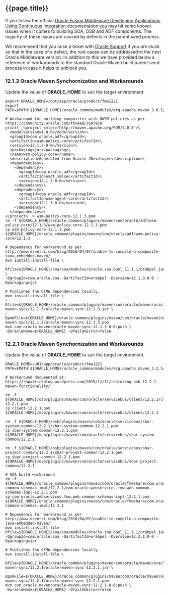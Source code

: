 ## {{page.title}} 

If you follow the official [Oracle Fusion Middleware Developing Applications Using Continuous Integration](https://docs.oracle.com/middleware/1212/core/MAVEN/introduction.htm) documentation you may hit some known issues when it comes to building SOA, OSB and ADF components. The majority of these issues are caused by defects in the parent seed process.

We recommend that you raise a ticket with [Oracle Support](http://support.oracle.com) if you are stuck so that in the case of a defect, the root cause can be addressed in the next Oracle Middleware version. In addition to this we have provided below a reference of workarounds to the standard Oracle Maven build parent seed process in case it helps to unblock you.

### 12.1.3 Oracle Maven Synchornization and Workarounds

Update the value of **ORACLE_HOME** to suit the target environment.

```
export ORACLE_HOME=/opt/app/oracle/product/fmw1221
export PATH=$PATH:${ORACLE_HOME}/oracle_common/modules/org.apache.maven_3.0.5/bin

# Workaround for building composites with OWSM policies as per https://community.oracle.com/thread/3597910
printf '<project xmlns="http://maven.apache.org/POM/4.0.0">\
  <modelVersion>4.0.0</modelVersion>\
  <groupId>com.oracle.adf</groupId>\
  <artifactId>wsm-policy-core</artifactId>\
  <version>12.1.3-0-0</version>\
  <packaging>jar</packaging>\
  <name>wsm-policy-core</name>\
  <description>Generated from Oracle JDeveloper</description>\
  <dependencies>\
    <dependency>\
      <groupId>com.oracle.adf</groupId>\
      <artifactId>osdt_xmlsec</artifactId>\
      <version>12.1.3-0-0</version>\
    </dependency>\
    <dependency>\
      <groupId>com.oracle.adf</groupId>\
      <artifactId>wsm-agent-core</artifactId>\
      <version>12.1.3-0-0</version>\
    </dependency>\
  </dependencies>\
</project>' > wsm-policy-core-12.1.3.pom
rm -f ${ORACLE_HOME}/oracle_common/plugins/maven/com/oracle/adf/wsm-policy-core/12.1.3/wsm-policy-core-12.1.3.pom
cp wsm-policy-core-12.1.3.pom ${ORACLE_HOME}/oracle_common/plugins/maven/com/oracle/adf/wsm-policy-core/12.1.3

# Dependency for workaround as per http://www.esentri.com/blog/2016/04/07/unable-to-compile-a-composite-java-embedded-maven/
mvn install:install-file \
-Dfile=${ORACLE_HOME}/soa/soa/modules/oracle.soa.bpel_11.1.1/orabpel.jar \
-DgroupId=com.oracle.soa -DartifactId=orabpel -Dversion=12.1.3.0-0 -Dpackaging=jar 

# Publishes the OFMW dependencies locally.
mvn install:install-file \
-Dfile=${ORACLE_HOME}/oracle_common/plugins/maven/com/oracle/maven/oracle-maven-sync/12.1.3/oracle-maven-sync-12.1.3.jar \
-DpomFile=${ORACLE_HOME}/oracle_common/plugins/maven/com/oracle/maven/oracle-maven-sync/12.1.3/oracle-maven-sync-12.1.3.pom
mvn com.oracle.maven:oracle-maven-sync:12.1.3-0-0:push \
-DoracleHome=${ORACLE_HOME} -DfailOnError=false

```

### 12.2.1 Oracle Maven Synchornization and Workarounds

Update the value of **ORACLE_HOME** to suit the target environment.

```
ORACLE_HOME=/u01/app/oracle/product/fmw1221
PATH=$PATH:${ORACLE_HOME}/oracle_common/modules/org.apache.maven_3.2.5/bin

# Workaround documented at: https://rhpatrickblog.wordpress.com/2015/11/11/restoring-osb-12-2-1-maven-functionality/

rm -f ${ORACLE_HOME}/osb/plugins/maven/com/oracle/servicebus/client/12.2.1/client-12.2.1.pom
cp client-12.2.1.pom ${ORACLE_HOME}/osb/plugins/maven/com/oracle/servicebus/client/12.2.1

rm -f ${ORACLE_HOME}/osb/plugins/maven/com/oracle/servicebus/sbar-system-common/12.2.1/sbar-system-common-12.2.1.pom
cp sbar-system-common-12.2.1.pom ${ORACLE_HOME}/osb/plugins/maven/com/oracle/servicebus/sbar-system-common/12.2.1

rm -f ${ORACLE_HOME}/osb/plugins/maven/com/oracle/servicebus/sbar-project-common/12.2.1/sbar-project-common-12.2.1.pom
cp sbar-project-common-12.2.1.pom ${ORACLE_HOME}/osb/plugins/maven/com/oracle/servicebus/sbar-project-common/12.2.1

# SOA build workaround
rm -f ${ORACLE_HOME}/oracle_common/plugins/maven/com/oracle/fmwshare/com.oracle.webservices.fmw.web-common-schemas-impl/12.2.1/com.oracle.webservices.fmw.web-common-schemas-impl-12.2.1.pom
cp com.oracle.webservices.fmw.web-common-schemas-impl-12.2.1.pom ${ORACLE_HOME}/oracle_common/plugins/maven/com/oracle/fmwshare/com.oracle.webservices.fmw.web-common-schemas-impl/12.2.1

# Dependency for workaround as per http://www.esentri.com/blog/2016/04/07/unable-to-compile-a-composite-java-embedded-maven/
mvn install:install-file -Dfile=${ORACLE_HOME}/soa/soa/modules/oracle.soa.bpel_11.1.1/orabpel.jar -DgroupId=com.oracle.soa -DartifactId=orabpel -Dversion=12.2.1.0-0 -Dpackaging=jar 

# Publishes the OFMW dependencies locally.
mvn install:install-file \
-Dfile=${ORACLE_HOME}/oracle_common/plugins/maven/com/oracle/maven/oracle-maven-sync/12.2.1/oracle-maven-sync-12.2.1.jar \
-DpomFile=${ORACLE_HOME}/oracle_common/plugins/maven/com/oracle/maven/oracle-maven-sync/12.2.1/oracle-maven-sync-12.2.1.pom
mvn com.oracle.maven:oracle-maven-sync:12.2.1-0-0:push \
-DoracleHome=${ORACLE_HOME} -DfailOnError=false

```


